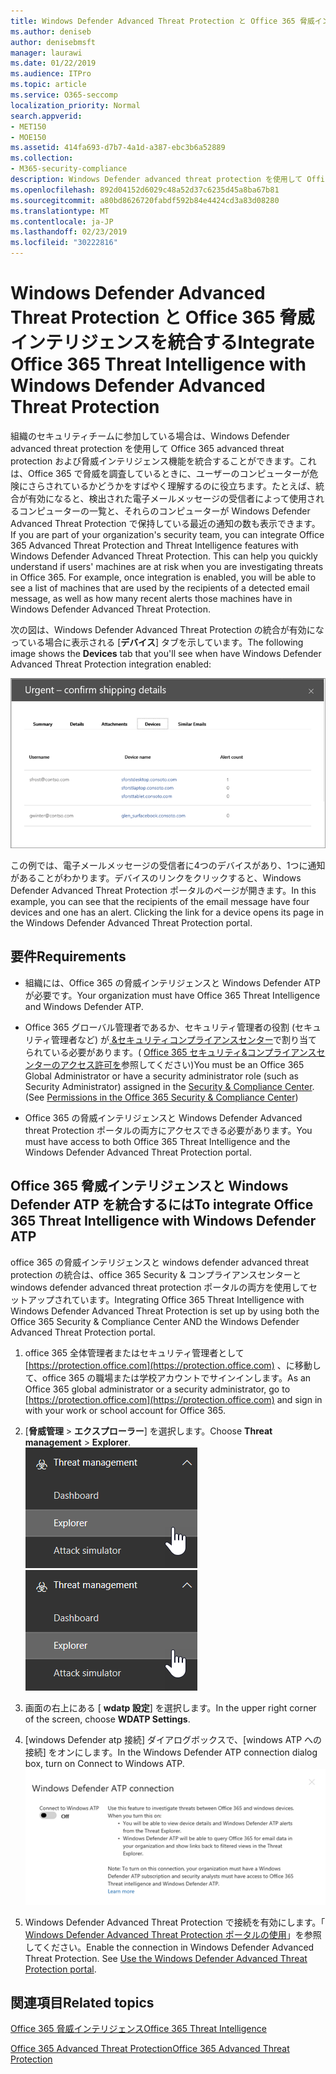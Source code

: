 ```yaml
---
title: Windows Defender Advanced Threat Protection と Office 365 脅威インテリジェンスを統合する
ms.author: deniseb
author: denisebmsft
manager: laurawi
ms.date: 01/22/2019
ms.audience: ITPro
ms.topic: article
ms.service: O365-seccomp
localization_priority: Normal
search.appverid:
- MET150
- MOE150
ms.assetid: 414fa693-d7b7-4a1d-a387-ebc3b6a52889
ms.collection:
- M365-security-compliance
description: Windows Defender advanced threat protection を使用して Office 365 advanced threat protection を統合し、より詳細な脅威管理情報を表示します。
ms.openlocfilehash: 892d04152d6029c48a52d37c6235d45a8ba67b81
ms.sourcegitcommit: a80bd8626720fabdf592b84e4424cd3a83d08280
ms.translationtype: MT
ms.contentlocale: ja-JP
ms.lasthandoff: 02/23/2019
ms.locfileid: "30222816"
---
```

# <a name="integrate-office-365-threat-intelligence-with-windows-defender-advanced-threat-protection"></a><span data-ttu-id="ff3c1-103">Windows Defender Advanced Threat Protection と Office 365 脅威インテリジェンスを統合する</span><span class="sxs-lookup"><span data-stu-id="ff3c1-103">Integrate Office 365 Threat Intelligence with Windows Defender Advanced Threat Protection</span></span>

<span data-ttu-id="ff3c1-p101">組織のセキュリティチームに参加している場合は、Windows Defender advanced threat protection を使用して Office 365 advanced threat protection および脅威インテリジェンス機能を統合することができます。これは、Office 365 で脅威を調査しているときに、ユーザーのコンピューターが危険にさらされているかどうかをすばやく理解するのに役立ちます。たとえば、統合が有効になると、検出された電子メールメッセージの受信者によって使用されるコンピューターの一覧と、それらのコンピューターが Windows Defender Advanced Threat Protection で保持している最近の通知の数も表示できます。</span><span class="sxs-lookup"><span data-stu-id="ff3c1-p101">If you are part of your organization's security team, you can integrate Office 365 Advanced Threat Protection and Threat Intelligence features with Windows Defender Advanced Threat Protection. This can help you quickly understand if users' machines are at risk when you are investigating threats in Office 365. For example, once integration is enabled, you will be able to see a list of machines that are used by the recipients of a detected email message, as well as how many recent alerts those machines have in Windows Defender Advanced Threat Protection.</span></span>
  
<span data-ttu-id="ff3c1-107">次の図は、Windows Defender Advanced Threat Protection の統合が有効になっている場合に表示される [**デバイス**] タブを示しています。</span><span class="sxs-lookup"><span data-stu-id="ff3c1-107">The following image shows the **Devices** tab that you'll see when have Windows Defender Advanced Threat Protection integration enabled:</span></span> 
  
![Windows Defender ATP が有効になっている場合は、アラートがあるコンピューターの一覧を表示できます。](media/fec928ea-8f0c-44d7-80b9-a2e0a8cd4e89.PNG)
  
<span data-ttu-id="ff3c1-p102">この例では、電子メールメッセージの受信者に4つのデバイスがあり、1つに通知があることがわかります。デバイスのリンクをクリックすると、Windows Defender Advanced Threat Protection ポータルのページが開きます。</span><span class="sxs-lookup"><span data-stu-id="ff3c1-p102">In this example, you can see that the recipients of the email message have four devices and one has an alert. Clicking the link for a device opens its page in the Windows Defender Advanced Threat Protection portal.</span></span>
  
## <a name="requirements"></a><span data-ttu-id="ff3c1-111">要件</span><span class="sxs-lookup"><span data-stu-id="ff3c1-111">Requirements</span></span>

- <span data-ttu-id="ff3c1-112">組織には、Office 365 の脅威インテリジェンスと Windows Defender ATP が必要です。</span><span class="sxs-lookup"><span data-stu-id="ff3c1-112">Your organization must have Office 365 Threat Intelligence and Windows Defender ATP.</span></span>
    
- <span data-ttu-id="ff3c1-p103">Office 365 グローバル管理者であるか、セキュリティ管理者の役割 (セキュリティ管理者など) が[ &amp;セキュリティコンプライアンスセンター](https://protection.office.com)で割り当てられている必要があります。( [Office 365 セキュリティ&amp;コンプライアンスセンターのアクセス許可を](permissions-in-the-security-and-compliance-center.md)参照してください)</span><span class="sxs-lookup"><span data-stu-id="ff3c1-p103">You must be an Office 365 Global Administrator or have a security administrator role (such as Security Administrator) assigned in the [Security &amp; Compliance Center](https://protection.office.com). (See [Permissions in the Office 365 Security &amp; Compliance Center](permissions-in-the-security-and-compliance-center.md))</span></span>
    
- <span data-ttu-id="ff3c1-115">Office 365 の脅威インテリジェンスと Windows Defender Advanced threat Protection ポータルの両方にアクセスできる必要があります。</span><span class="sxs-lookup"><span data-stu-id="ff3c1-115">You must have access to both Office 365 Threat Intelligence and the Windows Defender Advanced Threat Protection portal.</span></span>
    
## <a name="to-integrate-office-365-threat-intelligence-with-windows-defender-atp"></a><span data-ttu-id="ff3c1-116">Office 365 脅威インテリジェンスと Windows Defender ATP を統合するには</span><span class="sxs-lookup"><span data-stu-id="ff3c1-116">To integrate Office 365 Threat Intelligence with Windows Defender ATP</span></span>

<span data-ttu-id="ff3c1-117">office 365 の脅威インテリジェンスと windows defender advanced threat protection の統合は、office 365 Security & コンプライアンスセンターと windows defender advanced threat protection ポータルの両方を使用してセットアップされています。</span><span class="sxs-lookup"><span data-stu-id="ff3c1-117">Integrating Office 365 Threat Intelligence with Windows Defender Advanced Threat Protection is set up by using both the Office 365 Security & Compliance Center AND the Windows Defender Advanced Threat Protection portal.</span></span>
  
1. <span data-ttu-id="ff3c1-118">office 365 全体管理者またはセキュリティ管理者として[https://protection.office.com](https://protection.office.com) 、に移動して、office 365 の職場または学校アカウントでサインインします。</span><span class="sxs-lookup"><span data-stu-id="ff3c1-118">As an Office 365 global administrator or a security administrator, go to [https://protection.office.com](https://protection.office.com) and sign in with your work or school account for Office 365.</span></span> 
    
2. <span data-ttu-id="ff3c1-119">[**脅威管理** \> **エクスプローラー**] を選択します。</span><span class="sxs-lookup"><span data-stu-id="ff3c1-119">Choose **Threat management** \> **Explorer**.</span></span><br><span data-ttu-id="ff3c1-120">![脅威管理メニューのエクスプローラー](media/ThreatMgmt-Explorer-nav.png)</span><span class="sxs-lookup"><span data-stu-id="ff3c1-120">![Explorer in Threat Management menu](media/ThreatMgmt-Explorer-nav.png)</span></span><br>
    
3. <span data-ttu-id="ff3c1-121">画面の右上にある [ **wdatp 設定**] を選択します。</span><span class="sxs-lookup"><span data-stu-id="ff3c1-121">In the upper right corner of the screen, choose **WDATP Settings**.</span></span>
    
4. <span data-ttu-id="ff3c1-122">[windows Defender atp 接続] ダイアログボックスで、[windows ATP への接続] をオンにします。</span><span class="sxs-lookup"><span data-stu-id="ff3c1-122">In the Windows Defender ATP connection dialog box, turn on Connect to Windows ATP.</span></span><br>![Windows Defender ATP 接続](media/Explorer-WDATPConnection-dialog.png)<br>
    
5. <span data-ttu-id="ff3c1-p104">Windows Defender Advanced Threat Protection で接続を有効にします。「 [Windows Defender Advanced Threat Protection ポータルの使用](https://go.microsoft.com/fwlink/?linkid=859690)」を参照してください。</span><span class="sxs-lookup"><span data-stu-id="ff3c1-p104">Enable the connection in Windows Defender Advanced Threat Protection. See [Use the Windows Defender Advanced Threat Protection portal](https://go.microsoft.com/fwlink/?linkid=859690).</span></span>

  
## <a name="related-topics"></a><span data-ttu-id="ff3c1-126">関連項目</span><span class="sxs-lookup"><span data-stu-id="ff3c1-126">Related topics</span></span>

[<span data-ttu-id="ff3c1-127">Office 365 脅威インテリジェンス</span><span class="sxs-lookup"><span data-stu-id="ff3c1-127">Office 365 Threat Intelligence</span></span>](office-365-ti.md)
  
[<span data-ttu-id="ff3c1-128">Office 365 Advanced Threat Protection</span><span class="sxs-lookup"><span data-stu-id="ff3c1-128">Office 365 Advanced Threat Protection</span></span>](office-365-atp.md)
  

